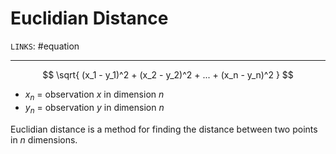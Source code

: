 # Euclidian Distance
`LINKS`: 
#equation 

---
$$
\sqrt{ 
	(x_1 - y_1)^2 +
	(x_2 - y_2)^2 + 
	... +
	(x_n - y_n)^2
}
$$

- $x_n$ = observation *x* in dimension *n*
- $y_n$ = observation *y* in dimension *n*

Euclidian distance is a method for finding the distance between two points in *n* dimensions. 